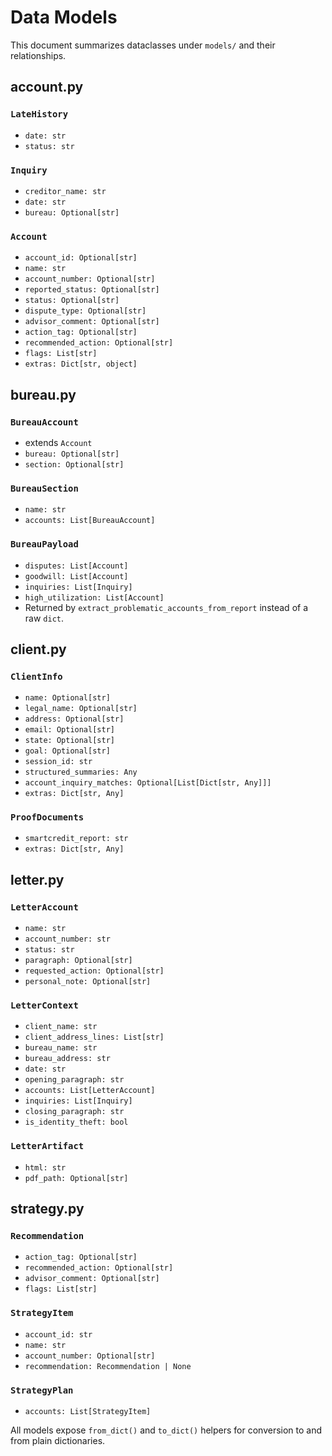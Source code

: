 # Data Models

This document summarizes dataclasses under `models/` and their relationships.

## account.py

### `LateHistory`
- `date: str`
- `status: str`

### `Inquiry`
- `creditor_name: str`
- `date: str`
- `bureau: Optional[str]`

### `Account`
- `account_id: Optional[str]`
- `name: str`
- `account_number: Optional[str]`
- `reported_status: Optional[str]`
- `status: Optional[str]`
- `dispute_type: Optional[str]`
- `advisor_comment: Optional[str]`
- `action_tag: Optional[str]`
- `recommended_action: Optional[str]`
- `flags: List[str]`
- `extras: Dict[str, object]`

## bureau.py

### `BureauAccount`
- extends `Account`
- `bureau: Optional[str]`
- `section: Optional[str]`

### `BureauSection`
- `name: str`
- `accounts: List[BureauAccount]`

### `BureauPayload`
- `disputes: List[Account]`
- `goodwill: List[Account]`
- `inquiries: List[Inquiry]`
- `high_utilization: List[Account]`
- Returned by `extract_problematic_accounts_from_report` instead of a raw `dict`.

## client.py

### `ClientInfo`
- `name: Optional[str]`
- `legal_name: Optional[str]`
- `address: Optional[str]`
- `email: Optional[str]`
- `state: Optional[str]`
- `goal: Optional[str]`
- `session_id: str`
- `structured_summaries: Any`
- `account_inquiry_matches: Optional[List[Dict[str, Any]]]`
- `extras: Dict[str, Any]`

### `ProofDocuments`
- `smartcredit_report: str`
- `extras: Dict[str, Any]`

## letter.py

### `LetterAccount`
- `name: str`
- `account_number: str`
- `status: str`
- `paragraph: Optional[str]`
- `requested_action: Optional[str]`
- `personal_note: Optional[str]`

### `LetterContext`
- `client_name: str`
- `client_address_lines: List[str]`
- `bureau_name: str`
- `bureau_address: str`
- `date: str`
- `opening_paragraph: str`
- `accounts: List[LetterAccount]`
- `inquiries: List[Inquiry]`
- `closing_paragraph: str`
- `is_identity_theft: bool`

### `LetterArtifact`
- `html: str`
- `pdf_path: Optional[str]`

## strategy.py

### `Recommendation`
- `action_tag: Optional[str]`
- `recommended_action: Optional[str]`
- `advisor_comment: Optional[str]`
- `flags: List[str]`

### `StrategyItem`
- `account_id: str`
- `name: str`
- `account_number: Optional[str]`
- `recommendation: Recommendation | None`

### `StrategyPlan`
- `accounts: List[StrategyItem]`

All models expose `from_dict()` and `to_dict()` helpers for conversion to and from plain dictionaries.

